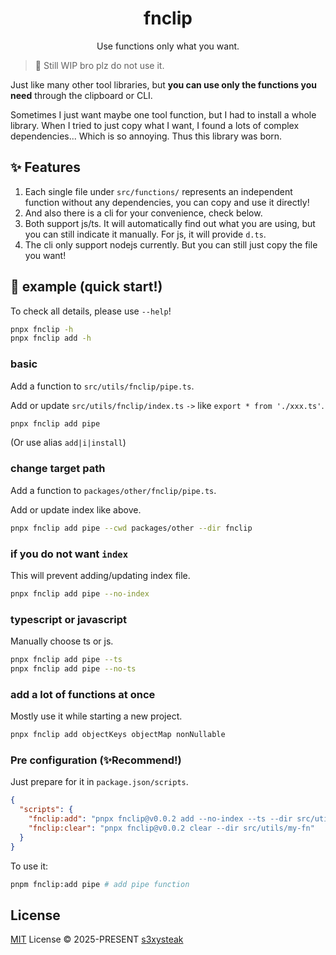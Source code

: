 <h1 align="center">fnclip</h1>

<p align="center">
Use functions only what you want.
</p>

> 🔨 Still WIP bro plz do not use it.

Just like many other tool libraries, but **you can use only the functions you need** through the clipboard or CLI.

Sometimes I just want maybe one tool function, but I had to install a whole library. When I tried to just copy what I want, I found a lots of complex dependencies... Which is so annoying. Thus this library was born.

## ✨ Features

1. Each single file under `src/functions/` represents an independent function without any dependencies, you can copy and use it directly!
2. And also there is a cli for your convenience, check below.
3. Both support js/ts. It will automatically find out what you are using, but you can still indicate it manually. For js, it will provide `d.ts`.
4. The cli only support nodejs currently. But you can still just copy the file you want!

## 🚀 example (quick start!)

To check all details, please use `--help`!

```sh
pnpx fnclip -h
pnpx fnclip add -h
```

### basic

Add a function to `src/utils/fnclip/pipe.ts`.

Add or update `src/utils/fnclip/index.ts` `->` like `export * from './xxx.ts'`.

```sh
pnpx fnclip add pipe
```

(Or use alias `add|i|install`)

### change target path

Add a function to `packages/other/fnclip/pipe.ts`.

Add or update index like above.

```sh
pnpx fnclip add pipe --cwd packages/other --dir fnclip
```

### if you do not want `index`

This will prevent adding/updating index file.

```sh
pnpx fnclip add pipe --no-index
```

### typescript or javascript

Manually choose ts or js.

```sh
pnpx fnclip add pipe --ts
pnpx fnclip add pipe --no-ts
```

### add a lot of functions at once

Mostly use it while starting a new project.

```sh
pnpx fnclip add objectKeys objectMap nonNullable
```

### Pre configuration (✨Recommend!)

Just prepare for it in `package.json/scripts`.

```json
{
  "scripts": {
    "fnclip:add": "pnpx fnclip@v0.0.2 add --no-index --ts --dir src/utils/my-fn",
    "fnclip:clear": "pnpx fnclip@v0.0.2 clear --dir src/utils/my-fn"
  }
}
```

To use it:

```sh
pnpm fnclip:add pipe # add pipe function
```

## License

[MIT](/LICENSE) License © 2025-PRESENT [s3xysteak](https://github.com/s3xysteak/)
